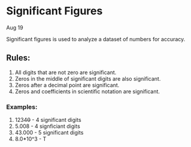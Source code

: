 # Significant Figures
Aug 19

Significant figures is used to analyze a dataset of numbers for accuracy.

## Rules:
1. All digits that are not zero are significant.
2. Zeros in the middle of significant digits are also significant.
3. Zeros after a decimal point are significant.
4. Zeros and coefficients in scientific notation are significant.

### Examples:
1. 1234~~0~~ - 4 significant digits
2. 5.008 - 4 signficiant digits
3. 43.000 - 5 significant digits
4. 8.0*10^3 - T


<!--stackedit_data:
eyJoaXN0b3J5IjpbLTczNzYyNjg0NCwxNTg4MTgzODkwLDIxMD
Y1NTQxNjRdfQ==
-->